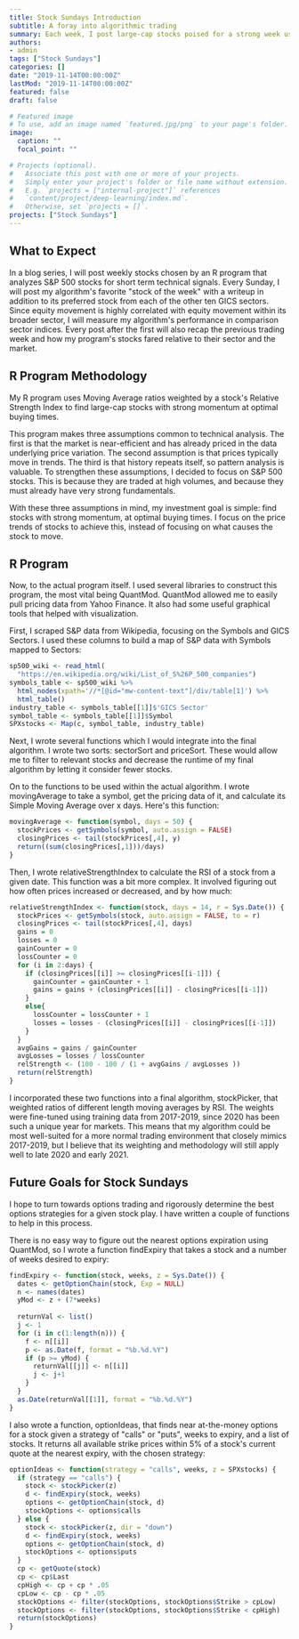 ```yaml
---
title: Stock Sundays Introduction
subtitle: A foray into algorithmic trading
summary: Each week, I post large-cap stocks poised for a strong week using a technicals-based algorithm.
authors:
- admin
tags: ["Stock Sundays"]
categories: []
date: "2019-11-14T00:00:00Z"
lastMod: "2019-11-14T00:00:00Z"
featured: false
draft: false

# Featured image
# To use, add an image named `featured.jpg/png` to your page's folder. 
image:
  caption: ""
  focal_point: ""

# Projects (optional).
#   Associate this post with one or more of your projects.
#   Simply enter your project's folder or file name without extension.
#   E.g. `projects = ["internal-project"]` references 
#   `content/project/deep-learning/index.md`.
#   Otherwise, set `projects = []`.
projects: ["Stock Sundays"]
---
```

## What to Expect

In a blog series, I will post weekly stocks chosen by an R program that analyzes S&P 500 stocks for short term technical signals. Every Sunday, I will post my algorithm's favorite "stock of the week" with a writeup in addition to its preferred stock from each of the other ten GICS sectors. Since equity movement is highly correlated with equity movement within its broader sector, I will measure my algorithm's performance in comparison sector indices. Every post after the first will also recap the previous trading week and how my program's stocks fared relative to their sector and the market.

## R Program Methodology

My R program uses Moving Average ratios weighted by a stock's Relative Strength Index to find large-cap stocks with strong momentum at optimal buying times. 

This program makes three assumptions common to technical analysis. The first is that the market is near-efficient and has already priced in the data underlying price variation. The second assumption is that prices typically move in trends. The third is that history repeats itself, so pattern analysis is valuable. To strengthen these assumptions, I decided to focus on S&P 500 stocks. This is because they are traded at high volumes, and because they must already have very strong fundamentals.

With these three assumptions in mind, my investment goal is simple: find stocks with strong momentum, at optimal buying times. I focus on the price trends of stocks to achieve this, instead of focusing on what causes the stock to move. 

## R Program

Now, to the actual program itself. I used several libraries to construct this program, the most vital being QuantMod. QuantMod allowed me to easily pull pricing data from Yahoo Finance. It also had some useful graphical tools that helped with visualization.

First, I scraped S&P data from Wikipedia, focusing on the Symbols and GICS Sectors. I used these columns to build a map of S&P data with Symbols mapped to Sectors: 

```r
sp500_wiki <- read_html(
  "https://en.wikipedia.org/wiki/List_of_S%26P_500_companies")
symbols_table <- sp500_wiki %>%
  html_nodes(xpath='//*[@id="mw-content-text"]/div/table[1]') %>%
  html_table()
industry_table <- symbols_table[[1]]$'GICS Sector'
symbol_table <- symbols_table[[1]]$Symbol
SPXstocks <- Map(c, symbol_table, industry_table)

```

Next, I wrote several functions which I would integrate into the final algorithm. I wrote two sorts: sectorSort and priceSort. These would allow me to filter to relevant stocks and decrease the runtime of my final algorithm by letting it consider fewer stocks.

On to the functions to be used within the actual algorithm. I wrote movingAverage to take a symbol, get the pricing data of it, and calculate its Simple Moving Average over x days. Here's this function:

```r
movingAverage <- function(symbol, days = 50) {
  stockPrices <- getSymbols(symbol, auto.assign = FALSE)
  closingPrices <- tail(stockPrices[,4], y)
  return((sum(closingPrices[,1]))/days)
}

```

Then, I wrote relativeStrengthIndex to calculate the RSI of a stock from a given date. This function was a bit more complex. It involved figuring out how often prices increased or decreased, and by how much:

```r
relativeStrengthIndex <- function(stock, days = 14, r = Sys.Date()) {
  stockPrices <- getSymbols(stock, auto.assign = FALSE, to = r)
  closingPrices <- tail(stockPrices[,4], days)
  gains = 0
  losses = 0
  gainCounter = 0
  lossCounter = 0
  for (i in 2:days) {
    if (closingPrices[[i]] >= closingPrices[[i-1]]) {
      gainCounter = gainCounter + 1
      gains = gains + (closingPrices[[i]] - closingPrices[[i-1]])
    }
    else{
      lossCounter = lossCounter + 1
      losses = losses - (closingPrices[[i]] - closingPrices[[i-1]])
    }
  }
  avgGains = gains / gainCounter
  avgLosses = losses / lossCounter
  relStrength <- (100 - 100 / (1 + avgGains / avgLosses ))
  return(relStrength)
}

```

I incorporated these two functions into a final algorithm, stockPicker, that weighted ratios of different length moving averages by RSI. The weights were fine-tuned using training data from 2017-2019, since 2020 has been such a unique year for markets. This means that my algorithm could be most well-suited for a more normal trading environment that closely mimics 2017-2019, but I believe that its weighting and methodology will still apply well to late 2020 and early 2021.

## Future Goals for Stock Sundays

I hope to turn towards options trading and rigorously determine the best options strategies for a given stock play. I have written a couple of functions to help in this process. 

There is no easy way to figure out the nearest options expiration using QuantMod, so I wrote a function findExpiry that takes a stock and a number of weeks desired to expiry:

```r
findExpiry <- function(stock, weeks, z = Sys.Date()) {
  dates <- getOptionChain(stock, Exp = NULL)
  n <- names(dates)
  yMod <- z + (7*weeks)
  
  returnVal <- list()
  j <- 1
  for (i in c(1:length(n))) {
    f <- n[[i]]
    p <- as.Date(f, format = "%b.%d.%Y")
    if (p >= yMod) {
      returnVal[[j]] <- n[[i]] 
      j <- j+1
    }
  }
  as.Date(returnVal[[1]], format = "%b.%d.%Y")
}

```

I also wrote a function, optionIdeas, that finds near at-the-money options for a stock given a strategy of "calls" or "puts", weeks to expiry, and a list of stocks. It returns all available strike prices within 5% of a stock's current quote at the nearest expiry, with the chosen strategy:

```r
optionIdeas <- function(strategy = "calls", weeks, z = SPXstocks) {
  if (strategy == "calls") {
    stock <- stockPicker(z)
    d <- findExpiry(stock, weeks)
    options <- getOptionChain(stock, d)
    stockOptions <- options$calls
  } else {
    stock <- stockPicker(z, dir = "down")
    d <- findExpiry(stock, weeks)
    options <- getOptionChain(stock, d)
    stockOptions <- options$puts
  }
  cp <- getQuote(stock)
  cp <- cp$Last
  cpHigh <- cp + cp * .05
  cpLow <- cp - cp * .05
  stockOptions <- filter(stockOptions, stockOptions$Strike > cpLow)
  stockOptions <- filter(stockOptions, stockOptions$Strike < cpHigh)
  return(stockOptions)
}
```